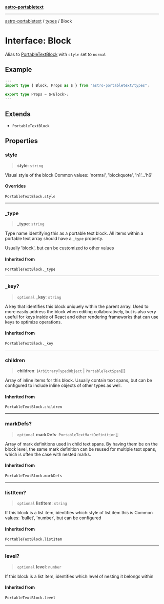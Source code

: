 [**astro-portabletext**](../../README.md)

***

[astro-portabletext](../../README.md) / [types](../README.md) / Block

# Interface: Block

Alias to [PortableTextBlock](https://portabletext.github.io/types/interfaces/PortableTextBlock.html) with `style` set to `normal`

## Example

```ts
---
import type { Block, Props as $ } from "astro-portabletext/types";

export type Props = $<Block>;
---
```

## Extends

- `PortableTextBlock`

## Properties

### style

> **style**: `string`

Visual style of the block
Common values: 'normal', 'blockquote', 'h1'...'h6'

#### Overrides

`PortableTextBlock.style`

***

### \_type

> **\_type**: `string`

Type name identifying this as a portable text block.
All items within a portable text array should have a `_type` property.

Usually 'block', but can be customized to other values

#### Inherited from

`PortableTextBlock._type`

***

### \_key?

> `optional` **\_key**: `string`

A key that identifies this block uniquely within the parent array. Used to more easily address
the block when editing collaboratively, but is also very useful for keys inside of React and
other rendering frameworks that can use keys to optimize operations.

#### Inherited from

`PortableTextBlock._key`

***

### children

> **children**: (`ArbitraryTypedObject` \| `PortableTextSpan`)[]

Array of inline items for this block. Usually contain text spans, but can be
configured to include inline objects of other types as well.

#### Inherited from

`PortableTextBlock.children`

***

### markDefs?

> `optional` **markDefs**: `PortableTextMarkDefinition`[]

Array of mark definitions used in child text spans. By having them be on the block level,
the same mark definition can be reused for multiple text spans, which is often the case
with nested marks.

#### Inherited from

`PortableTextBlock.markDefs`

***

### listItem?

> `optional` **listItem**: `string`

If this block is a list item, identifies which style of list item this is
Common values: 'bullet', 'number', but can be configured

#### Inherited from

`PortableTextBlock.listItem`

***

### level?

> `optional` **level**: `number`

If this block is a list item, identifies which level of nesting it belongs within

#### Inherited from

`PortableTextBlock.level`
